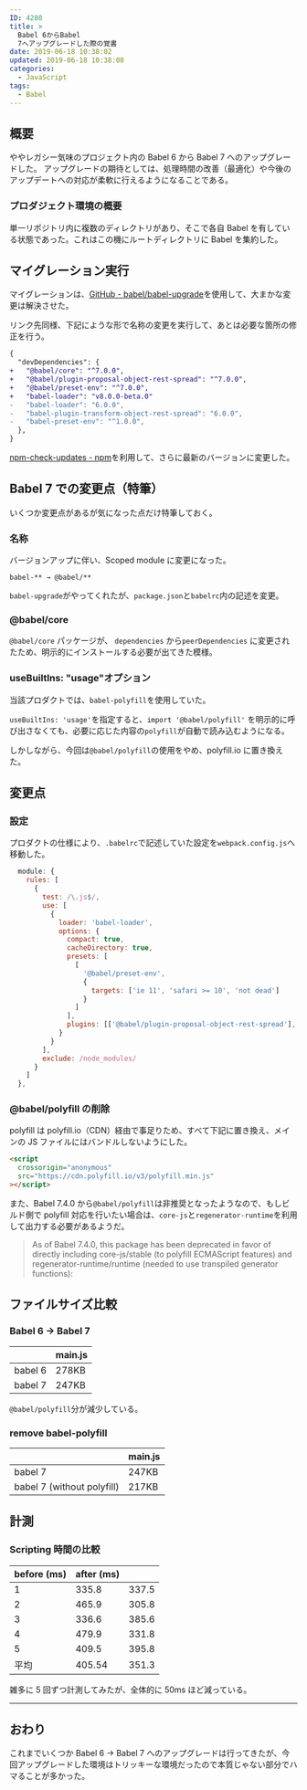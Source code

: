 ```yaml
---
ID: 4280
title: >
  Babel 6からBabel
  7へアップグレードした際の覚書
date: 2019-06-18 10:38:02
updated: 2019-06-18 10:38:08
categories:
  - JavaScript
tags:
  - Babel
---
```


## 概要

ややレガシー気味のプロジェクト内の Babel 6 から Babel 7 へのアップグレードした。
アップグレードの期待としては、処理時間の改善（最適化）や今後のアップデートへの対応が柔軟に行えるようになることである。

### プロダジェクト環境の概要

単一リポジトリ内に複数のディレクトリがあり、そこで各自 Babel を有している状態であった。これはこの機にルートディレクトリに Babel を集約した。

## マイグレーション実行

マイグレーションは、[GitHub - babel/babel-upgrade](https://github.com/babel/babel-upgrade)を使用して、大まかな変更は解決させた。

リンク先同様、下記にような形で名称の変更を実行して、あとは必要な箇所の修正を行う。

```diff
{
  "devDependencies": {
+   "@babel/core": "^7.0.0",
+   "@babel/plugin-proposal-object-rest-spread": "^7.0.0",
+   "@babel/preset-env": "^7.0.0",
+   "babel-loader": "v8.0.0-beta.0"
-   "babel-loader": "6.0.0",
-   "babel-plugin-transform-object-rest-spread": "6.0.0",
-   "babel-preset-env": "^1.0.0",
  },
}
```

[npm-check-updates - npm](https://www.npmjs.com/package/npm-check-updates)を利用して、さらに最新のバージョンに変更した。

## Babel 7 での変更点（特筆）

いくつか変更点があるが気になった点だけ特筆しておく。

### 名称

バージョンアップに伴い、Scoped module に変更になった。

```
babel-** → @babel/**
```

`babel-upgrade`がやってくれたが、`package.json`と`babelrc`内の記述を変更。

### @babel/core

`@babel/core` パッケージが、 `dependencies` から`peerDependencies` に変更されたため、明示的にインストールする必要が出てきた模様。

### useBuiltIns: "usage"オプション

当該プロダクトでは、`babel-polyfill`を使用していた。

`useBuiltIns: 'usage'`を指定すると、`import '@babel/polyfill'` を明示的に呼び出さなくても、必要に応じた内容の`polyfill`が自動で読み込むようになる。

しかしながら、今回は`@babel/polyfill`の使用をやめ、polyfill.io に置き換えた。

## 変更点

### 設定

プロダクトの仕様により、`.babelrc`で記述していた設定を`webpack.config.js`へ移動した。

```js
  module: {
    rules: [
      {
        test: /\.js$/,
        use: [
          {
            loader: 'babel-loader',
            options: {
              compact: true,
              cacheDirectory: true,
              presets: [
                [
                  '@babel/preset-env',
                  {
                    targets: ['ie 11', 'safari >= 10', 'not dead']
                  }
                ]
              ],
              plugins: [['@babel/plugin-proposal-object-rest-spread'], ['@babel/plugin-transform-object-assign']]
            }
          }
        ],
        exclude: /node_modules/
      }
    ]
  },
```

### @babel/polyfill の削除

polyfill は polyfill.io（CDN）経由で事足りため、すべて下記に置き換え、メインの JS ファイルにはバンドルしないようにした。

```html
<script
  crossorigin="anonymous"
  src="https://cdn.polyfill.io/v3/polyfill.min.js"
></script>
```

また、Babel 7.4.0 から`@babel/polyfill`は非推奨となったようなので、もしビルド側で polyfill 対応を行いたい場合は、`core-js`と`regenerator-runtime`を利用して出力する必要があるようだ。

> As of Babel 7.4.0, this package has been deprecated in favor of directly including core-js/stable (to polyfill ECMAScript features) and regenerator-runtime/runtime (needed to use transpiled generator functions):

## ファイルサイズ比較

### Babel 6 -> Babel 7

|         | main.js |
| ------- | ------- |
| babel 6 | 278KB   |
| babel 7 | 247KB   |

`@babel/polyfill`分が減少している。

### remove babel-polyfill

|                            | main.js |
| -------------------------- | ------- |
| babel 7                    | 247KB   |
| babel 7 (without polyfill) | 217KB   |

## 計測

### Scripting 時間の比較

| before (ms) | after (ms) | 　    |
| ----------- | ---------- | ----- |
| 1           | 335.8      | 337.5 |
| 2           | 465.9      | 305.8 |
| 3           | 336.6      | 385.6 |
| 4           | 479.9      | 331.8 |
| 5           | 409.5      | 395.8 |
| 平均        | 405.54     | 351.3 |

雑多に 5 回ずつ計測してみたが、全体的に 50ms ほど減っている。

---

## おわり

これまでいくつか Babel 6 → Babel 7 へのアップグレードは行ってきたが、今回アップグレードした環境はトリッキーな環境だったので本質じゃない部分でハマることが多かった。
